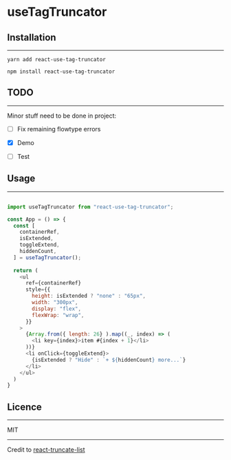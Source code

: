 # useTagTruncator

## Installation

---

```
yarn add react-use-tag-truncator
```
```
npm install react-use-tag-truncator
```

## TODO

---

Minor stuff need to be done in project:
- [ ] Fix remaining flowtype errors
- [x] Demo
- [ ] Test


## Usage

---

```js

import useTagTruncator from "react-use-tag-truncator";

const App = () => {
  const [
    containerRef,
    isExtended,
    toggleExtend,
    hiddenCount,
  ] = useTagTruncator();
  
  return (
    <ul
      ref={containerRef}
      style={{
        height: isExtended ? "none" : "65px",
        width: "300px",
        display: "flex",
        flexWrap: "wrap",
      }}
    >
      {Array.from({ length: 26} ).map((_, index) => (
        <li key={index}>item #{index + 1}</li>
      ))}
      <li onClick={toggleExtend}>
        {isExtended ? "Hide" : `+ ${hiddenCount} more...`}
      </li>
    </ul>
  )
}
```

## Licence

---

MIT


---

Credit to [react-truncate-list](https://github.com/maladr0it/react-truncate-list)

